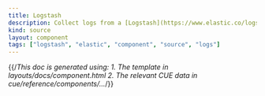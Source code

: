 ```yaml
---
title: Logstash
description: Collect logs from a [Logstash](https://www.elastic.co/logstash) agent
kind: source
layout: component
tags: ["logstash", "elastic", "component", "source", "logs"]
---
```


{{/*This doc is generated using:
     1. The template in layouts/docs/component.html
2. The relevant CUE data in cue/reference/components/...*/}}
